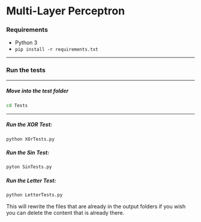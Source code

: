 # Multi-Layer Perceptron


### Requirements
- Python 3
- `pip install -r requirements.txt`

___

### Run the tests

---

##### Move into the test folder

```bash
cd Tests
```

---

##### Run the XOR Test:
```bash
python XOrTests.py
```

##### Run the Sin Test:

```bash
pyton SinTests.py
```

##### Run the Letter Test:
```bash
python LetterTests.py
```

This will rewrite the files that are already in the output folders
if you wish you can delete the content that is already there. 